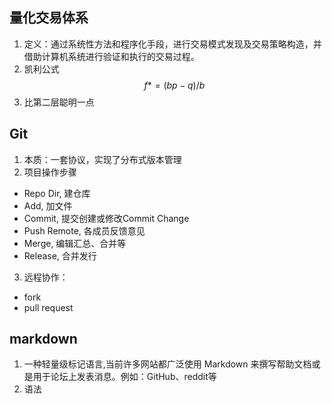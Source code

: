 ## 量化交易体系
1. 定义：通过系统性方法和程序化手段，进行交易模式发现及交易策略构造，并借助计算机系统进行验证和执行的交易过程。
2. 凯利公式
$$
f*=(bp-q)/b
$$
3. 比第二层聪明一点

## Git
1. 本质：一套协议，实现了分布式版本管理
2. 项目操作步骤
- Repo Dir, 建仓库
- Add, 加文件
- Commit, 提交创建或修改Commit Change
- Push Remote, 各成员反馈意见
- Merge, 编辑汇总、合并等
- Release, 合并发行
3. 远程协作：
+ fork
+ pull request

## markdown
1. 一种轻量级标记语言,当前许多网站都广泛使用 Markdown 来撰写帮助文档或是用于论坛上发表消息。例如：GitHub、reddit等
2. 语法
